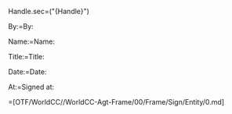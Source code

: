 Handle.sec=("{Handle}")

By:=By:

Name:=Name:

Title:=Title:

Date:=Date:

At:=Signed at:

=[OTF/WorldCC//WorldCC-Agt-Frame/00/Frame/Sign/Entity/0.md]
